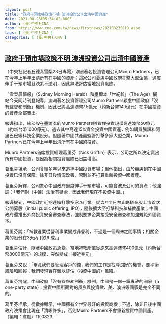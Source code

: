```yaml
---
layout: post
title: "政府干預市場政策不明 澳洲投資公司出清中國資產"
date: 2021-08-23T05:34:02.000Z
author: (臺)中央社CNA
from: https://www.cna.com.tw/news/firstnews/202108230119.aspx
tags: [ (臺)中央社CNA ]
categories: [ (臺)中央社CNA ]
---
```

<!--1629696842000-->
[政府干預市場政策不明 澳洲投資公司出清中國資產](https://www.cna.com.tw/news/firstnews/202108230119.aspx)
------

<div>
<div></div><div class="paragraph"><p>（中央社記者丘德真雪梨23日專電）澳洲著名投資管理公司Munro Partners，已在今年上半年出清所有在中國的資產；這家公司憂慮中國政府打擊大型企業，過度伸手干預市場且決策不透明，因此無法評估當地投資風險。</p><p>「雪梨晨驅報」（Sydney Morning Herald）和墨爾本「世紀報」（The Age）網站今天同時刊登報導，澳洲著名投資管理公司Munro Partners顧慮中國政府「沒有監督和制衡」機制，因此已將高達澳幣7.5億元（約新台幣140億元）在中國投資的資產全部賣出。</p><p>報導指出，總部設在墨爾本的Munro Partners所管理投資規模高達澳幣50億元（約新台幣1000億元）。過去其中高達15%資金投資中國資產，例如購買騰訊和阿里巴巴等科技企業股分。但隨著中國共產黨監管打擊多家大型企業，Munro Partners已在今年上半年出清所有在中國的投資。</p><p>Munro Partners首席投資經理葛里芬（Nick Griffin）表示，公司之所以決定賣出所有中國投資，是因為相關投資風險已日益增高。</p><p>葛里芬坦承，公司曾經多年以來追捧中國投資市場；但他指出，由於顧慮到在中國投資已沒有保障，除非日後情況改善，否則並不打算重新投資中國資產。</p><p>葛里芬解釋，公司擔心中國政府過度伸手干預市場，可能會波及公司的資產；他強調：「我們對（中國）法治有疑慮，因此我們現在不投資中國。」</p><p>報導提到，中國政府近期連續打擊多家企行業。從去年11月禁止螞蟻金服上市首次公開募股（initial public offering, IPO），隨後擴大至打擊科技和補教產業；中國政府還推出外商投資安全審查辦法，強制要求企業接受安全審查和加強規範外國資本。</p><p>葛里芬說：「補教產業從營利事業變成非營利，不過是一個周未之間事情；相關企業的股分在3天內下跌9 成。」</p><p>葛里芬估計，隨著中國政策急變，當地補教產值從原來高達澳幣400億元（約新台幣8000億元）的規模，突然變成「接近零元」。</p><p>葛里芬又說：「畢竟我們要管理客戶的錢，我們的工作是找尋良好的機會，要平衡風險和回報；我們發現實在難以評估（投資中國的）風險。」</p><p>葛里芬提醒，中國政府「沒有監督和制衡」機制，中國是一個一黨專政的國家（a one-party state）；投資中國所面對的風險與投資歐、美、澳洲等國家是完全不同的。</p><p>葛里芬坦承，從數據顯示，中國擁有全世界最好的投資商機；不過，除非日後中國政府決策會比現在「清晰許多」，否則Munro Partners不會重新投資中國資產。（編輯：韋樞）1100823</p></div>
</div>
